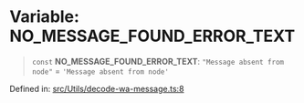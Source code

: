 # Variable: NO\_MESSAGE\_FOUND\_ERROR\_TEXT

> `const` **NO\_MESSAGE\_FOUND\_ERROR\_TEXT**: `"Message absent from node"` = `'Message absent from node'`

Defined in: [src/Utils/decode-wa-message.ts:8](https://github.com/Fokusdotid/Baileys/blob/4cdf75fe48f9b13e8084d341633612ce49e934bd/src/Utils/decode-wa-message.ts#L8)
